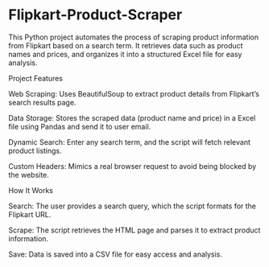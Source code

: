 # Flipkart-Product-Scraper
This Python project automates the process of scraping product information from Flipkart based on a search term. It retrieves data such as product names and prices, and organizes it into a structured Excel file for easy analysis.



Project Features


Web Scraping: Uses BeautifulSoup to extract product details from Flipkart’s search results page.


Data Storage: Stores the scraped data (product name and price) in a Excel file using Pandas and send it to user email.


Dynamic Search: Enter any search term, and the script will fetch relevant product listings.


Custom Headers: Mimics a real browser request to avoid being blocked by the website.



How It Works



Search: The user provides a search query, which the script formats for the Flipkart URL.


Scrape: The script retrieves the HTML page and parses it to extract product information.


Save: Data is saved into a CSV file for easy access and analysis.

